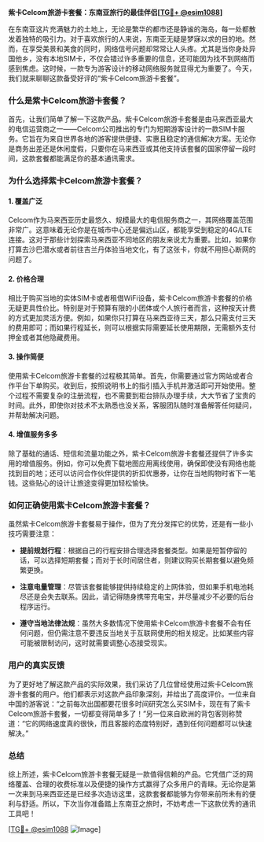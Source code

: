 **紫卡Celcom旅游卡套餐：东南亚旅行的最佳伴侣[[TG💪+ @esim1088](https://t.me/s/esim1088)]**

在东南亚这片充满魅力的土地上，无论是繁华的都市还是静谧的海岛，每一处都散发着独特的吸引力。对于喜欢旅行的人来说，东南亚无疑是梦寐以求的目的地。然而，在享受美景和美食的同时，网络信号问题却常常让人头疼。尤其是当你身处异国他乡，没有本地SIM卡，不仅会错过许多重要的信息，还可能因为找不到网络而感到焦虑。这时候，一款专为游客设计的移动网络服务就显得尤为重要了。今天，我们就来聊聊这款备受好评的“紫卡Celcom旅游卡套餐”。

### 什么是紫卡Celcom旅游卡套餐？

首先，让我们简单了解一下这款产品。紫卡Celcom旅游卡套餐是由马来西亚最大的电信运营商之一——Celcom公司推出的专门为短期游客设计的一款SIM卡服务。它旨在为来自世界各地的游客提供便捷、实惠且稳定的通信解决方案。无论你是商务出差还是休闲度假，只要你在马来西亚或其他支持该套餐的国家停留一段时间，这款套餐都能满足你的基本通讯需求。

### 为什么选择紫卡Celcom旅游卡套餐？

#### 1. **覆盖广泛**
   Celcom作为马来西亚历史最悠久、规模最大的电信服务商之一，其网络覆盖范围非常广。这意味着无论你是在城市中心还是偏远山区，都能享受到稳定的4G/LTE连接。这对于那些计划探索马来西亚不同地区的朋友来说尤为重要。比如，如果你打算去沙巴潜水或者前往吉兰丹体验当地文化，有了这张卡，你就不用担心断网的问题了。

#### 2. **价格合理**
   相比于购买当地的实体SIM卡或者租借WiFi设备，紫卡Celcom旅游卡套餐的价格无疑更具性价比。特别是对于预算有限的小团体或个人旅行者而言，这种按天计费的方式更加灵活方便。例如，如果你只打算在马来西亚待三天，那么只需支付三天的费用即可；而如果行程延长，则可以根据实际需要延长使用期限，无需额外支付押金或者其他隐藏费用。

#### 3. **操作简便**
   使用紫卡Celcom旅游卡套餐的过程极其简单。首先，你需要通过官方网站或者合作平台下单购买。收到后，按照说明书上的指引插入手机并激活即可开始使用。整个过程不需要复杂的注册流程，也不需要到柜台排队办理手续，大大节省了宝贵的时间。此外，即使你对技术不太熟悉也没关系，客服团队随时准备解答任何疑问，并帮助解决问题。

#### 4. **增值服务多多**
   除了基础的通话、短信和流量功能之外，紫卡Celcom旅游卡套餐还提供了许多实用的增值服务。例如，你可以免费下载地图应用离线使用，确保即使没有网络也能找到目的地；还可以访问合作伙伴提供的折扣优惠券，让你在当地购物时省下一笔钱。这些贴心的设计让旅途变得更加轻松愉快。

### 如何正确使用紫卡Celcom旅游卡套餐？

虽然紫卡Celcom旅游卡套餐易于操作，但为了充分发挥它的优势，还是有一些小技巧需要注意：

- **提前规划行程**：根据自己的行程安排合理选择套餐类型。如果是短暂停留的话，可以选择短期套餐；而对于长时间居住者，则建议购买长期套餐以避免频繁更换。
  
- **注意电量管理**：尽管该套餐能够提供持续稳定的上网体验，但如果手机电池耗尽还是会失去联系。因此，请记得随身携带充电宝，并尽量减少不必要的后台程序运行。
  
- **遵守当地法律法规**：虽然大多数情况下使用紫卡Celcom旅游卡套餐不会有任何问题，但仍需注意不要违反当地关于互联网使用的相关规定。比如某些内容可能被限制访问，这时就需要调整心态接受现实。

### 用户的真实反馈

为了更好地了解这款产品的实际效果，我们采访了几位曾经使用过紫卡Celcom旅游卡套餐的用户。他们都表示对这款产品印象深刻，并给出了高度评价。一位来自中国的游客说：“之前每次出国都要花很多时间研究怎么买SIM卡，现在有了紫卡Celcom旅游卡套餐，一切都变得简单多了！”另一位来自欧洲的背包客则称赞道：“它的网络速度真的很快，而且客服的态度特别好，遇到任何问题都可以快速解决。”

### 总结

综上所述，紫卡Celcom旅游卡套餐无疑是一款值得信赖的产品。它凭借广泛的网络覆盖、合理的收费标准以及便捷的操作方式赢得了众多用户的青睐。无论你是第一次来到马来西亚还是已经多次造访这里，这款套餐都能够为你带来前所未有的便利与舒适。所以，下次当你准备踏上东南亚之旅时，不妨考虑一下这款优秀的通讯工具吧！

[[TG💪+ @esim1088](https://t.me/s/esim1088) ![Image](https://i.postimg.cc/4NQfJmqS/Snipaste-2025-05-13-00-14-12.png)]